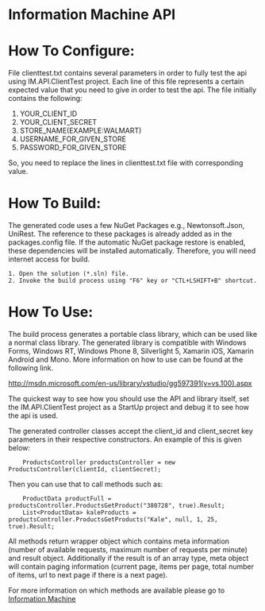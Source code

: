 # Information Machine API

How To Configure:
=================
File clienttest.txt contains several parameters in order to fully test the api using IM.API.ClientTest project.
Each line of this file represents a certain expected value that you need to give in order to test the api.
The file initially contains the following:

1. YOUR_CLIENT_ID
2. YOUR_CLIENT_SECRET
3. STORE_NAME(EXAMPLE:WALMART)
4. USERNAME_FOR_GIVEN_STORE
5. PASSWORD_FOR_GIVEN_STORE

So, you need to replace the lines in clienttest.txt file with corresponding value.

How To Build:
=============
The generated code uses a few NuGet Packages e.g., Newtonsoft.Json, UniRest.
The reference to these packages is already added as in the packages.config file.
If the automatic NuGet package restore is enabled, these dependencies will be
installed automatically. Therefore, you will need internet access for build.

    1. Open the solution (*.sln) file.
    2. Invoke the build process using "F6" key or "CTL+LSHIFT+B" shortcut.

How To Use:
===========
The build process generates a portable class library, which can be used like
a normal class library. The generated library is compatible with Windows Forms,
Windows RT, Windows Phone 8, Silverlight 5, Xamarin iOS, Xamarin Android and
Mono. More information on how to use can be found at the following link.

http://msdn.microsoft.com/en-us/library/vstudio/gg597391(v=vs.100).aspx

The quickest way to see how you should use the API and library itself, set the IM.API.ClientTest project as a StartUp project and debug it to see how the api is used.

The generated controller classes accept the client_id and client_secret key parameters in their
respective constructors. An example of this is given below:

```
	ProductsController productsController = new ProductsController(clientId, clientSecret);
```

Then you can use that to call methods such as:

```
	ProductData productFull = productsController.ProductsGetProduct("380728", true).Result;
    List<ProductData> kaleProducts = productsController.ProductsGetProducts("Kale", null, 1, 25, true).Result;
```

All methods return wrapper object which contains meta information (number of available requests, maximum number of requests per minute) and result object. Additionally if the result is of an array type, meta object will contain paging information (current page, items per page, total number of items, url to next page if there is a next page).

For more information on which methods are available please go to [Information Machine](http://iamdata.co/swagger/ui/index)